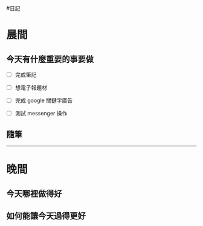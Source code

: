 #日記 
# 晨間

## 今天有什麼重要的事要做
- [ ] 完成筆記
- [ ] 想電子報題材
- [ ] 完成 google 關鍵字廣告
- [ ] 測試 messenger 操作


## 隨筆

---

# 晚間

## 今天哪裡做得好

## 如何能讓今天過得更好
